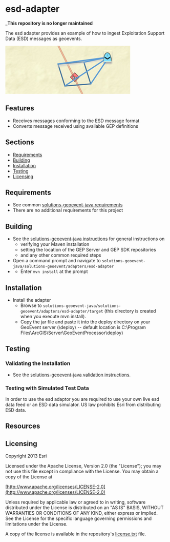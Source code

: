 # esd-adapter
___This repository is no longer maintained__

The esd adapter provides an example of how to ingest Exploitation Support Data (ESD) messages as geoevents.

![Image of geomessage-adapter](esd_390X150.png)

## Features

* Receives messages conforming to the ESD message format
* Converts message received using available GEP definitions

## Sections

* [Requirements](#requirements)
* [Building](#building)
* [Installation](#installation)
* [Testing](#testing)
* [Licensing](#licensing)

## Requirements

* See common [solutions-geoevent-java requirements](../../../README.md#requirements)
* There are no additional requirements for this project

## Building 

* See the [solutions-geoevent-java instructions](../../../README.md#instructions) for general instructions on 
    * verifying your Maven installation
    * setting the location of the GEP Server and GEP SDK repositories
    * and any other common required steps
 * Open a command prompt and navigate to `solutions-geoevent-java/solutions-geoevent/adapters/esd-adapter`
 * * Enter `mvn install` at the prompt

## Installation

* Install the adapter
    * Browse to `solutions-geoevent-java/solutions-geoevent/adapters/esd-adapter/target` (this directory is created when you execute mvn install).
    * Copy the jar file and paste it into the deploy directory on your GeoEvent server (<GEP install location>\deploy\ -- default location is C:\Program Files\ArcGIS\Server\GeoEventProcessor\deploy)

## Testing

### Validating the Installation
 
* See the [solutions-geoevent-java validation instructions](../../../README.md#validating-install).

### Testing with Simulated Test Data

In order to use the esd adaptor you are required to use your own live esd data feed or an ESD data simulator.  US law prohibits Esri from distributing ESD data.

## Resources

## Licensing

Copyright 2013 Esri

Licensed under the Apache License, Version 2.0 (the "License");
you may not use this file except in compliance with the License.
You may obtain a copy of the License at

   [http://www.apache.org/licenses/LICENSE-2.0](http://www.apache.org/licenses/LICENSE-2.0)

Unless required by applicable law or agreed to in writing, software
distributed under the License is distributed on an "AS IS" BASIS,
WITHOUT WARRANTIES OR CONDITIONS OF ANY KIND, either express or implied.
See the License for the specific language governing permissions and
limitations under the License.

A copy of the license is available in the repository's
[license.txt](../../../license.txt) file.
